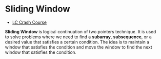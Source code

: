 # Sliding Window

- [LC Crash Course](https://leetcode.com/explore/featured/card/leetcodes-interview-crash-course-data-structures-and-algorithms/703/arraystrings/4502/)

**Sliding Window** is logical continuation of two pointers technique. It is used to solve problems where we need to find a **subarray**, **subsequence**, or a desired value that satisfies a certain condition. The idea is to maintain a window that satisfies the condition and move the window to find the next window that satisfies the condition.

